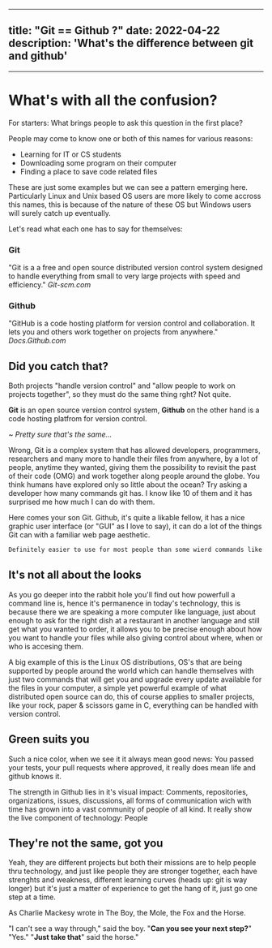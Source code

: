 ﻿
---
title: "Git == Github ?"
date: 2022-04-22
description: 'What's the difference between git and github'
---
---

# What's with all the confusion?

For starters: What brings people to ask this question in the first place?

People may come to know one or both of this names for various reasons:

- Learning for IT or CS students
- Downloading some program on their computer
- Finding a place to save code related files

These are just some examples but we can see a pattern emerging here. Particularly Linux and Unix based OS users are more likely to come accross this names, this is because of the nature of these OS but Windows users will surely catch up eventually.

Let's read what each one has to say for themselves:

### Git

"Git is a a free and open source distributed version control system designed to handle everything from small to very large projects with speed and efficiency." *Git-scm.com*

### Github

"GitHub is a code hosting platform for version control and collaboration. It lets you and others work together on projects from anywhere." *Docs.Github.com*

## Did you catch that?

Both projects "handle version control" and "allow people to work on projects together", so they must do the same thing rght? Not quite.

**Git** is an open source version control system, **Github** on the other hand is a code hosting platfrom for version control.

*~ Pretty sure that's the same...*

Wrong, Git is a complex system that has allowed developers, programmers, researchers and many more to handle their files from anywhere, by a lot of people, anytime they wanted, giving them the possibility to revisit the past of their code (OMG) and work together along people around the globe. You think humans have explored only so little about the ocean? Try asking a developer how many commands git has. I know like 10 of them and it has surprised me how much I can do with them.

Here comes your son Git. Github, it's quite a likable fellow, it has a nice graphic user interface (or "GUI" as I love to say), it can do a lot of the things Git can with a familiar web page aesthetic.

```bash
Definitely easier to use for most people than some wierd commands like "commit" or "add ."
```

## It's not all about the looks

As you go deeper into the rabbit hole you'll find out how powerfull a command line is, hence it's permanence in today's technology, this is because there we are speaking a more computer like language, just about enough to ask for the right dish at a restaurant in another language and still get what you wanted to order, it allows you to be precise enough about how you want to handle your files while also giving control about where, when or who is accesing them. 

A big example of this is the Linux OS distributions, OS's that are being supported by people around the world which can handle themselves with just two commands that will get you and upgrade every update available for the files in your computer, a simple yet powerful example of what distributed open source can do, this of course applies to smaller projects, like your rock, paper & scissors game in C, everything can be handled with version control.

## Green suits you

Such a nice color, when we see it it always mean good news: You passed your tests, your pull requests where approved, it really does mean life and github knows it.

The strength in Github lies in  it's visual impact: Comments, repositories, organizations, issues, discussions, all forms of communication wich with time has grown into a vast community of people of all kind. It really show the live component of technology: People

## They're not the same, got you

Yeah, they are different projects but both their missions are to help people thru technology, and just like people they are stronger together, each have strenghts and weakness, different learning curves (heads up: git is way longer) but it's just a matter of experience to get the hang of it, just go one step at a time.

As Charlie Mackesy  wrote in The Boy, the Mole, the Fox and the Horse.

"I can't see a way through," said the boy. "**Can you see your next step?**" "Yes." "**Just take that**" said the horse."
